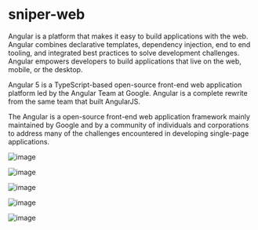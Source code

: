 # sniper-web

Angular is a platform that makes it easy to build applications with the web. Angular combines declarative templates, dependency injection, end to end tooling, and integrated best practices to solve development challenges. Angular empowers developers to build applications that live on the web, mobile, or the desktop.

Angular 5 is a TypeScript-based open-source front-end web application platform led by the Angular Team at Google. Angular is a complete rewrite from the same team that built AngularJS.

The Angular is a open-source front-end web application framework mainly maintained by Google and by a community of individuals and corporations to address many of the challenges encountered in developing single-page applications.

![image](https://user-images.githubusercontent.com/30718665/36348520-724c6122-1497-11e8-8d4a-82d6aa216f80.png)

![image](https://user-images.githubusercontent.com/30718665/36348522-81db14da-1497-11e8-82e0-85565c4ad408.png)

![image](https://user-images.githubusercontent.com/30718665/36348527-8de21986-1497-11e8-8f1f-8a8a413a37d2.png)

![image](https://user-images.githubusercontent.com/30718665/36348530-985e668a-1497-11e8-8af6-f8901271611b.png)

![image](https://user-images.githubusercontent.com/30718665/36348532-a4451368-1497-11e8-808a-15fb92ed4749.png)
